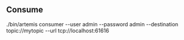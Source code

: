 ## Consume

./bin/artemis consumer --user admin --password admin --destination topic://mytopic --url tcp://localhost:61616
